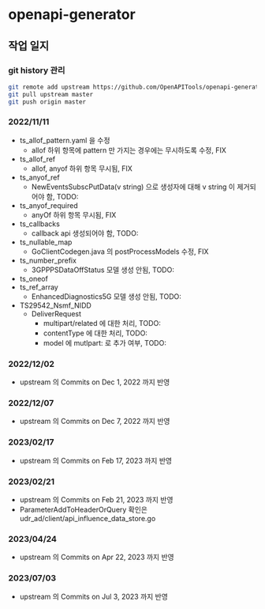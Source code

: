 # openapi-generator
## 작업 일지

### git history 관리

```sh
git remote add upstream https://github.com/OpenAPITools/openapi-generator
git pull upstream master
git push origin master
```

### 2022/11/11

- ts_allof_pattern.yaml 을 수정
  - allof 하위 항목에 pattern 만 가지는 경우에는 무시하도록 수정, FIX
- ts_allof_ref
  - allof, anyof 하위 항목 무시됨, FIX
- ts_anyof_ref
  - NewEventsSubscPutData(v string) 으로 생성자에 대해 v string 이 제거되어야 함, TODO:
- ts_anyof_required
  - anyOf 하위 항목 무시됨, FIX
- ts_callbacks
  - callback api 생성되어야 함, TODO:
- ts_nullable_map
  - GoClientCodegen.java 의 postProcessModels 수정, FIX
- ts_number_prefix
  - 3GPPPSDataOffStatus 모델 생성 안됨, TODO:
- ts_oneof
- ts_ref_array
  - EnhancedDiagnostics5G 모델 생성 안됨, TODO:
- TS29542_Nsmf_NIDD
  - DeliverRequest 
    - multipart/related 에 대한 처리, TODO:
    - contentType 에 대한 처리, TODO:
    - model 에 mutlpart: 로 추가 여부, TODO:

### 2022/12/02

- upstream 의 Commits on Dec 1, 2022 까지 반영

### 2022/12/07

- upstream 의 Commits on Dec 7, 2022 까지 반영

### 2023/02/17

- upstream 의 Commits on Feb 17, 2023 까지 반영

### 2023/02/21

- upstream 의 Commits on Feb 21, 2023 까지 반영
- ParameterAddToHeaderOrQuery 확인은 udr_ad/client/api_influence_data_store.go

### 2023/04/24

- upstream 의 Commits on Apr 22, 2023 까지 반영

### 2023/07/03

- upstream 의 Commits on Jul 3, 2023 까지 반영
